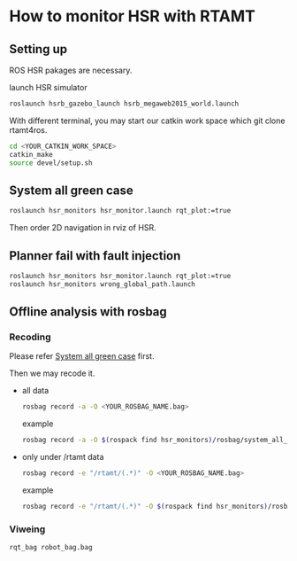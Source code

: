 # How to monitor HSR with RTAMT

## Setting up

ROS HSR pakages are necessary.

launch HSR simulator

```bash
roslaunch hsrb_gazebo_launch hsrb_megaweb2015_world.launch
```

With different terminal, you may start our catkin work space which git clone rtamt4ros.

```bash
cd <YOUR_CATKIN_WORK_SPACE>
catkin_make
source devel/setup.sh
```

## System all green case

```bash
roslaunch hsr_monitors hsr_monitor.launch rqt_plot:=true
```

Then order 2D navigation in rviz of HSR.

## Planner fail with fault injection

```bash
roslaunch hsr_monitors hsr_monitor.launch rqt_plot:=true
roslaunch hsr_monitors wrong_global_path.launch
```

## Offline analysis with rosbag

### Recoding

Please refer [System all green case](#system-all-green-case) first.

Then we may recode it.

- all data
  
    ```bash
    rosbag record -a -O <YOUR_ROSBAG_NAME.bag>
    ```

    example

    ```bash
    rosbag record -a -O $(rospack find hsr_monitors)/rosbag/system_all_green.bag
    ```

- only under /rtamt data

    ```bash
    rosbag record -e "/rtamt/(.*)" -O <YOUR_ROSBAG_NAME.bag>
    ```

    example

    ```bash
    rosbag record -e "/rtamt/(.*)" -O $(rospack find hsr_monitors)/rosbag/system_all_green.bag
    ```

### Viweing

```bash
rqt_bag robot_bag.bag
```
